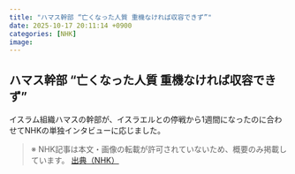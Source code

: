 ```yaml
---
title: "ハマス幹部 “亡くなった人質 重機なければ収容できず”"
date: 2025-10-17 20:11:14 +0900
categories: [NHK]
image: 
---
```

## ハマス幹部 “亡くなった人質 重機なければ収容できず”

イスラム組織ハマスの幹部が、イスラエルとの停戦から1週間になったのに合わせてNHKの単独インタビューに応じました。

> ※ NHK記事は本文・画像の転載が許可されていないため、概要のみ掲載しています。
[出典（NHK）](http://www3.nhk.or.jp/news/html/20251018/k10014952431000.html)
